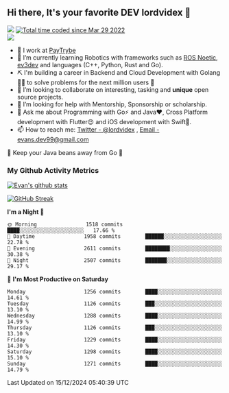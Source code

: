 ## Hi there, It's your favorite DEV lordvidex 👋
<img src="https://komarev.com/ghpvc/?username=lordvidex&label=Views&color=blue&style=plastic" /> <a href="https://wakatime.com/@0e56db35-d16b-410a-acc0-4085055304bf"><img src="https://wakatime.com/badge/user/0e56db35-d16b-410a-acc0-4085055304bf.svg" alt="Total time coded since Mar 29 2022" /></a>  
![](https://github-profile-trophy.vercel.app/?username=lordvidex)
- 🔭 I work at [PayTrybe](https://www.paytrybe.com)
- 🌱 I’m currently learning Robotics with frameworks such as [ROS Noetic](ros.org), [ev3dev](www.ev3dev.org) and languages (C++, Python, Rust and Go).
- ⛏️ I'm building a career in Backend and Cloud Development with Golang 🧙🏼 to solve problems for the next million users 🤌
- 👯 I’m looking to collaborate on interesting, tasking and **unique** open source projects.
- 🤔 I’m looking for help with Mentorship, Sponsorship or scholarship.
- 💬 Ask me about Programming with Go⚡️ and Java❤️, Cross Platform development with Flutter😍 and iOS development with Swift🚀.
- 📫 How to reach me: [Twitter - @lordvidex](https://twitter.com/lordvidex) , [Email - evans.dev99@gmail.com](mailto:evans.dev99@gmail.com?body=Hello%20Evans,)
  
    
🎤 Keep your Java beans away from Go 🌚
  
  
### My Github Activity Metrics
<div>
<!-- <a href="https://github.com/lordvidex">
  <img src="https://github-readme-stats.vercel.app/api/top-langs/?username=lordvidex&theme=light" />
</a>    -->
<!-- [![Top Langs](https://github-readme-stats.vercel.app/api/top-langs/?username=lordvidex)](https://github.com/lordvidex/)  -->
<a href="https://github.com/lordvidex">
 <img src="https://github-readme-stats.vercel.app/api?username=lordvidex&show_icons=true&theme=light&line_height=27" alt="Evan's github stats"/>
</a>
</div>

[![GitHub Streak](https://github-readme-streak-stats.herokuapp.com?user=lordvidex&theme=github-dark&hide_border=true)](https://git.io/streak-stats)

<!--
  <a href="https://github.com/iampawan/FlutterExampleApps">
    <img align="center" src="https://github-readme-stats.vercel.app/api/pin/?username=iampawan&repo=FlutterExampleApps&theme=light" />

  </a>
  <a href="https://github.com/iampawan/VelocityX">
   <img align="center" src="https://github-readme-stats.vercel.app/api/pin/?username=iampawan&repo=VelocityX&theme=light" />
  </a>
-->
<!--START_SECTION:waka-->
**I'm a Night 🦉** 

```text
🌞 Morning                1518 commits        ████░░░░░░░░░░░░░░░░░░░░░   17.66 % 
🌆 Daytime                1958 commits        ██████░░░░░░░░░░░░░░░░░░░   22.78 % 
🌃 Evening                2611 commits        ████████░░░░░░░░░░░░░░░░░   30.38 % 
🌙 Night                  2507 commits        ███████░░░░░░░░░░░░░░░░░░   29.17 % 
```
📅 **I'm Most Productive on Saturday** 

```text
Monday                   1256 commits        ████░░░░░░░░░░░░░░░░░░░░░   14.61 % 
Tuesday                  1126 commits        ███░░░░░░░░░░░░░░░░░░░░░░   13.10 % 
Wednesday                1288 commits        ████░░░░░░░░░░░░░░░░░░░░░   14.99 % 
Thursday                 1126 commits        ███░░░░░░░░░░░░░░░░░░░░░░   13.10 % 
Friday                   1229 commits        ████░░░░░░░░░░░░░░░░░░░░░   14.30 % 
Saturday                 1298 commits        ████░░░░░░░░░░░░░░░░░░░░░   15.10 % 
Sunday                   1271 commits        ████░░░░░░░░░░░░░░░░░░░░░   14.79 % 
```



 Last Updated on 15/12/2024 05:40:39 UTC
<!--END_SECTION:waka-->
